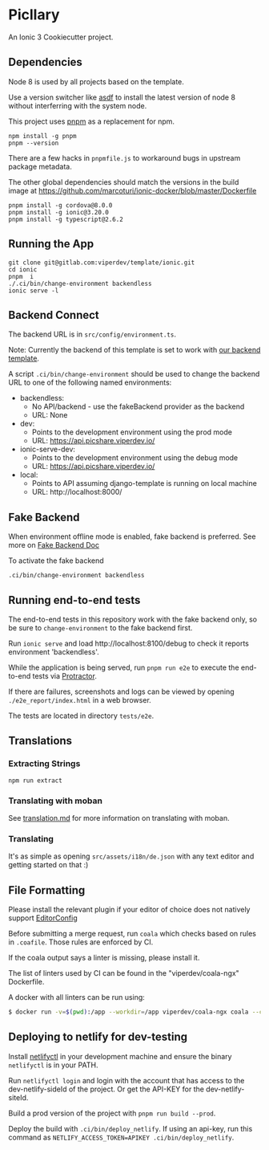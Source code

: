 # Picllary

An Ionic 3 Cookiecutter project.

## Dependencies

Node 8 is used by all projects based on the template.

Use a version switcher like [asdf](https://github.com/asdf-vm/asdf) to install
the latest version of node 8 without interferring with the system node.

This project uses [pnpm](https://pnpm.js.org/) as a replacement for npm.

```
npm install -g pnpm
pnpm --version
```

There are a few hacks in `pnpmfile.js` to workaround bugs in upstream
package metadata.

The other global dependencies should match the versions in the build image at
https://github.com/marcoturi/ionic-docker/blob/master/Dockerfile

```
pnpm install -g cordova@8.0.0
pnpm install -g ionic@3.20.0
pnpm install -g typescript@2.6.2
```


## Running the App

```
git clone git@gitlab.com:viperdev/template/ionic.git
cd ionic
pnpm  i
./.ci/bin/change-environment backendless
ionic serve -l
```

## Backend Connect

The backend URL is in `src/config/environment.ts`.

Note: Currently the backend of this template is set to work with
[our backend template](https://gitlab.com/viperdev/template/django-backend).

A script `.ci/bin/change-environment` should be used to change the backend
URL to one of the following named environments:

- backendless:
  - No API/backend - use the fakeBackend provider as the backend
  - URL: None
- dev:
  - Points to the development environment using the prod mode
  - URL: https://api.picshare.viperdev.io/
- ionic-serve-dev:
  - Points to the development environment using the debug mode
  - URL: https://api.picshare.viperdev.io/
- local:
  - Points to API assuming django-template is running on local machine
  - URL: http://localhost:8000/

## Fake Backend

When environment offline mode is enabled, fake backend is preferred.
See more on [Fake Backend Doc](src/app/backends/README.md)

To activate the fake backend

```
.ci/bin/change-environment backendless
```

## Running end-to-end tests

The end-to-end tests in this repository work with the fake backend only,
so be sure to `change-environment` to the fake backend first.

Run `ionic serve` and load http://localhost:8100/debug
to check it reports environment 'backendless'.

While the application is being served, run
`pnpm run e2e` to execute the end-to-end tests via
[Protractor](http://www.protractortest.org/).

If there are failures, screenshots and logs can be viewed by opening
`./e2e_report/index.html` in a web browser.

The tests are located in directory `tests/e2e`.

## Translations

### Extracting Strings

```
npm run extract
```

### Translating with moban

See [translation.md](https://gitlab.com/viperdev/template/ionic/blob/master/translation.md)
for more information on translating with moban.

### Translating

It's as simple as opening `src/assets/i18n/de.json` with any text editor and
getting started on that :)

## File Formatting

Please install the relevant plugin if your editor of choice does not
natively support [EditorConfig](https://editorconfig.org/)

Before submitting a merge request, run `coala` which checks based on rules
in `.coafile`.  Those rules are enforced by CI.

If the coala output says a linter is missing, please install it.

The list of linters used by CI can be found in the "viperdev/coala-ngx" Dockerfile.

A docker with all linters can be run using:

```sh
$ docker run -v=$(pwd):/app --workdir=/app viperdev/coala-ngx coala --ci --verbose
```

## Deploying to netlify for dev-testing

Install [netlifyctl](https://github.com/netlify/netlifyctl) in your development
machine and ensure the binary `netlifyctl` is in your PATH.

Run `netlifyctl login` and login with the account that has access to the
dev-netlify-sideId of the project. Or get the API-KEY for the
dev-netlify-siteId.

Build a prod version of the project with
`pnpm run build --prod`.

Deploy the build with `.ci/bin/deploy_netlify`. If using an api-key, run this
command as `NETLIFY_ACCESS_TOKEN=APIKEY .ci/bin/deploy_netlify`.

